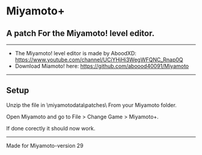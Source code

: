 # Miyamoto+
## A patch For the Miyamoto! level editor.

----------------------------------------------------------------

* The Miyamoto! level editor is made by AboodXD: https://www.youtube.com/channel/UCiYHjHi3WegWFQNC_Rnap0Q
* Download Miamoto! here: https://github.com/aboood40091/Miyamoto

----------------------------------------------------------------

## Setup

Unzip the file in \miyamotodata\patches\ From your Miyamoto folder.

Open Miyamoto and go to File > Change Game > Miyamoto+.

If done corectly it should now work.

----------------------------------------------------------------

Made for Miyamoto-version 29
